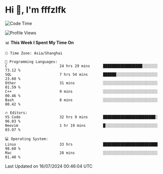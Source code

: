 # Hi 👋, I'm fffzlfk

<!--START_SECTION:waka-->
![Code Time](http://img.shields.io/badge/Code%20Time-780%20hrs%2040%20mins-blue)

![Profile Views](http://img.shields.io/badge/Profile%20Views-0-blue)

📊 **This Week I Spent My Time On** 

```text
🕑︎ Time Zone: Asia/Shanghai

💬 Programming Languages: 
C                        24 hrs 29 mins      ██████████████████░░░░░░░   73.12 % 
SQL                      7 hrs 54 mins       ██████░░░░░░░░░░░░░░░░░░░   23.60 % 
Other                    31 mins             ░░░░░░░░░░░░░░░░░░░░░░░░░   01.59 % 
C++                      9 mins              ░░░░░░░░░░░░░░░░░░░░░░░░░   00.46 % 
Bash                     8 mins              ░░░░░░░░░░░░░░░░░░░░░░░░░   00.42 % 

🔥 Editors: 
VS Code                  32 hrs 9 mins       ████████████████████████░   96.03 % 
Neovim                   1 hr 19 mins        █░░░░░░░░░░░░░░░░░░░░░░░░   03.97 % 

💻 Operating System: 
Linux                    33 hrs              █████████████████████████   98.60 % 
Mac                      28 mins             ░░░░░░░░░░░░░░░░░░░░░░░░░   01.40 % 
```


 Last Updated on 16/07/2024 00:46:04 UTC
<!--END_SECTION:waka-->
